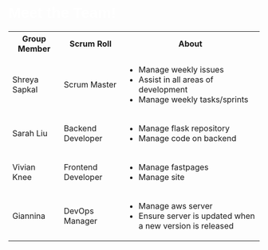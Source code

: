 
<meta name="viewport" content="width=device-width, initial-scale=1.0">

<style>
    h1 {
        font-family: "Kanit", sans-serif;
        font-size: 30px;
        color: white;
    }
</style>

<html>
    <h1>Meet the Team!</h1>
    <body>
        <table>
            <tr class="background">
                <th>Group Member</th>
                <th>Scrum Roll</th>
                <th>About</th>
            </tr>
            <tr>
                <td>Shreya Sapkal</td>
                <td>Scrum Master</td>
                <td>
                    <ul>
                        <li>Manage weekly issues</li>
                        <li>Assist in all areas of development</a></li>
                        <li>Manage weekly tasks/sprints</a></li>
                    </ul>
                </td> 
            </tr>
            <tr>
                <td>Sarah Liu</td>
                <td>Backend Developer</td>
                <td>
                    <ul>
                        <li>Manage flask repository</li>
                        <li>Manage code on backend</a></li>
                    </ul>
                </td> 
            </tr>
            <tr>
                <td>Vivian Knee</td>
                <td>Frontend Developer</td>
                <td>
                    <ul>
                        <li>Manage fastpages</li>
                        <li>Manage site</a></li>
                    </ul>
                </td> 
            </tr>
            <tr>
                <td>Giannina</td>
                <td>DevOps Manager</td>
                <td>
                    <ul>
                        <li>Manage aws server</li>
                        <li>Ensure server is updated when a new version is released</a></li>
                    </ul>
                </td> 
            </tr>
        <table>
    </body>
</html>
